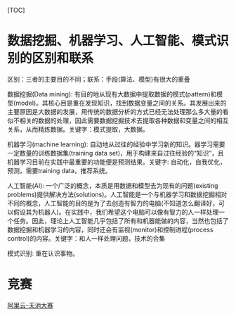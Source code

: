 
[TOC]

# 数据挖掘、机器学习、人工智能、模式识别的区别和联系

区别：三者的主要目的不同；联系：手段(算法、模型)有很大的重叠

数据挖掘(Data mining): 有目的地从现有大数据中提取数据的模式(pattern)和模型(model)。其核心目是重在发现知识，找到数据变量之间的关系。其发展出来的主要原因是大数据的发展，用传统的数据分析的方式已经无法处理那么多大量的看似不相关的数据的处理，因此需要数据挖掘技术去提取各种数据和变量之间的相互关系，从而精炼数据。关键字：模式提取，大数据。

机器学习(machine learning): 自动地从过往的经验中学习新的知识。器学习需要一定数量的训练数据集(training data set)，用于构建来自过往经验的“知识”，且机器学习目前在实践中最重要的功能便是预测结果。关键字: 自动化，自我优化，预测，需要training data，推荐系统。

人工智能(AI): 一个广泛的概念，本质是用数据和模型去为现有的问题(existing problems)提供解决方法(solutions)。人工智能是一个与机器学习和数据挖掘相对不同的概念，人工智能的目的是为了去创造有智力的电脑(不知道怎么翻译好，可以假设其为机器人)。在实践中，我们希望这个电脑可以像有智力的人一样处理一个任务。因此，理论上人工智能几乎包括了所有和机器能做的内容，当然也包括了数据挖掘和机器学习的内容，同时还会有监视(monitor)和控制进程(process control)的内容。关键字：和人一样处理问题，技术的合集


模式识别: 重在认识事物。


# 竞赛

[阿里云-天池大赛](https://tianchi.aliyun.com/competition/gameList/algorithmList)
